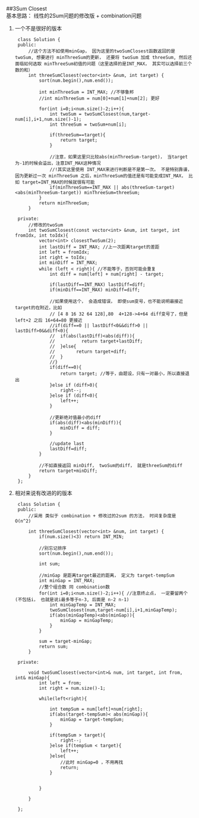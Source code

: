 ##3Sum Closest   
基本思路： 线性的2Sum问题的修改版 + combination问题

1. 一个不是很好的版本
	
		class Solution {
		public:
		    //这个方法不如使用minGap， 因为这里的twoSumClosest函数返回的是 twoSum, 想要进行 minThreeSum的更新， 还要将 twoSum 加成 threeSum, 然后还面临如何选取 minThreeSum初值的问题（这里选择的是INT_MAX， 其实可以选择前三个数的和）
		    int threeSumClosest(vector<int> &num, int target) {
		        sort(num.begin(),num.end());
		        
		        int minThreeSum = INT_MAX; //不够鲁邦
		        //int minThreeSum = num[0]+num[1]+num[2]; 更好
		        
		        for(int i=0;i<num.size()-2;i++){
		            int twoSum = twoSumClosest(num,target-num[i],i+1,num.size()-1);
		            int threeSum = twoSum+num[i];
		            
		            if(threeSum==target){
		                return target;
		            }
		            
		            //注意，如果这里只比较abs(minThreeSum-target)， 当target为-1的时候会溢出，注意INT_MAX这种情况
		            //!其实这里使用 INT_MAX来进行判断是不是第一次。 不是特别靠谱， 因为更新过一次 minThreeSum 之后，minThreeSum的值还是有可能变成INT_MAX， 比如 target=INT_MAX的时候就很有可能
		            if(minThreeSum==INT_MAX || abs(threeSum-target)<abs(minThreeSum-target)) minThreeSum=threeSum;
		        }
		        return minThreeSum;
		    }
		    
		private:
		    //修改的twoSum
		    int twoSumClosest(const vector<int> &num, int target, int fromIdx, int toIdx){
				vector<int> closestTwoSum(2);
		        int lastDiff = INT_MAX; //上一次距离target的差距
				int left = fromIdx;
				int right = toIdx;
				int minDiff = INT_MAX;
				while (left < right){ //不能等于，否则可能会重复
				    int diff = num[left] + num[right] - target;
				    
				    if(lastDiff==INT_MAX) lastDiff=diff;
				    if(minDiff==INT_MAX) minDiff=diff;
				    
				    //如果使用这个， 会造成错误， 即使sum变号，也不能说明最接近target的在附近，比如
				    // [4 8 16 32 64 128],80  4+128->4+64 diff变号了，但是left+2 之后 16+64=80 更接近
				    //if(diff==0 || lastDiff<0&&diff>0 || lastDiff>0&&diff<0){
				    //  if(abs(lastDiff)<abs(diff)){
				    //          return target+lastDiff;
				    //  }else{
				    //        return target+diff;
				    //  }
				    //}
				    if(diff==0){
				        return target; //等于，由题设，只有一对最小，所以直接退出
				    }else if (diff>0){
						right--;
					}else if (diff<0){
						left++;
					}
					
					//更新绝对值最小的diff
					if(abs(diff)<abs(minDiff)){
					    minDiff = diff;
					}
					
					//update last
					lastDiff=diff;
				}
				
				//不如直接返回 minDiff， twoSum的diff， 就是threeSum的diff
				return target+minDiff;
			}
		};

2. 相对来说有改进的的版本

		class Solution {
		public:
		    //采用 类似于 combination + 修改过的2sum 的方法， 时间复杂度是 O(n^2)
		    
		    int threeSumClosest(vector<int> &num, int target) {
		        if(num.size()<3) return INT_MIN;
		        
		        //别忘记排序
		        sort(num.begin(),num.end());
		        
		        int sum;
		        
		        //minGap 是距离target最近的距离， 定义为 target-tempSum 
		        int minGap = INT_MAX;
		        //整个组合数 同 combination数
		        for(int i=0;i<num.size()-2;i++){ //注意终止点， 一定要留两个(不包括i， 也就是说i最多等于n-3, 后面是 n-2 n-1)
		            int minGapTemp = INT_MAX;
		            twoSumClosest(num,target-num[i],i+1,minGapTemp);
		            if(abs(minGapTemp)<abs(minGap)){
		                minGap = minGapTemp;
		            }
		        }
		        
		        sum = target-minGap;
		        return sum;
		    }
		    
		private:
		    
		    void twoSumClosest(vector<int>& num, int target, int from, int& minGap){
		        int left = from;
		        int right = num.size()-1;
		        
		        while(left<right){
		            
		            int tempSum = num[left]+num[right];
		            if(abs(target-tempSum)< abs(minGap)){
		                minGap = target-tempSum;
		            }
		            
		            if(tempSum > target){
		                right--;
		            }else if(tempSum < target){
		                left++;
		            }else{
		                //此时 minGap=0 ，不用再找
		                return;
		            }
		            
		            
		        }
		        
		    }
		    
		};


